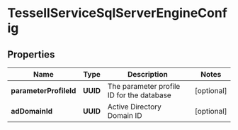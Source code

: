 

# TessellServiceSqlServerEngineConfig


## Properties

Name | Type | Description | Notes
------------ | ------------- | ------------- | -------------
**parameterProfileId** | **UUID** | The parameter profile ID for the database |  [optional]
**adDomainId** | **UUID** | Active Directory Domain ID |  [optional]



